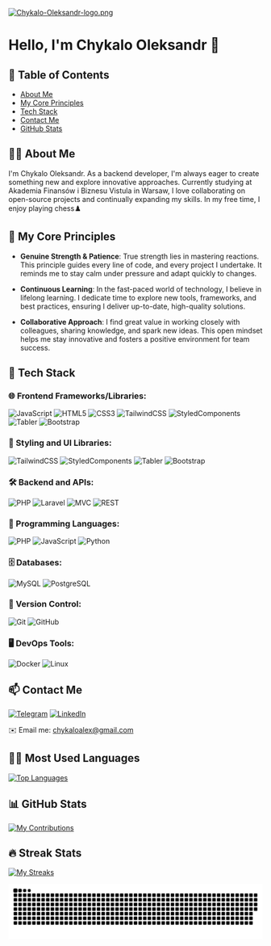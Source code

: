 [![Chykalo-Oleksandr-logo.png](https://i.postimg.cc/j2jSRtQ5/Chykalo-Oleksandr-logo.png)](https://postimg.cc/8JqSH8YQ)

# Hello, I'm Chykalo Oleksandr 👋

## 📜 Table of Contents

- [About Me](#about-me)
- [My Core Principles](#my-core-principles)
- [Tech Stack](#tech-stack)
- [Contact Me](#contact-me)
- [GitHub Stats](#github-stats)

## 🧑‍💻 About Me

I'm Chykalo Oleksandr. As a backend developer, I'm always eager to create something new and explore innovative approaches. Currently studying at Akademia Finansów i Biznesu Vistula in Warsaw, I love collaborating on open-source projects and continually expanding my skills. In my free time, I enjoy playing chess♟️

## 🌱 My Core Principles

- **Genuine Strength & Patience**: True strength lies in mastering reactions. This principle guides every line of code, and every project I undertake. It reminds me to stay calm under pressure and adapt quickly to changes.

- **Continuous Learning**: In the fast-paced world of technology, I believe in lifelong learning. I dedicate time to explore new tools, frameworks, and best practices, ensuring I deliver up-to-date, high-quality solutions.

- **Collaborative Approach**: I find great value in working closely with colleagues, sharing knowledge, and spark new ideas. This open mindset helps me stay innovative and fosters a positive environment for team success.
## 🔧 Tech Stack

### 🌐 Frontend Frameworks/Libraries:
![JavaScript](https://img.shields.io/badge/-JavaScript-F7DF1E?style=for-the-badge&logo=JavaScript&logoColor=black)
![HTML5](https://img.shields.io/badge/-HTML5-E34F26?style=for-the-badge&logo=HTML5&logoColor=white)
![CSS3](https://img.shields.io/badge/-CSS3-1572B6?style=for-the-badge&logo=CSS3&logoColor=white)
![TailwindCSS](https://img.shields.io/badge/-TailwindCSS-38B2AC?style=for-the-badge&logo=tailwind-css&logoColor=white)
![StyledComponents](https://img.shields.io/badge/-Styled%20Components-DB7093?style=for-the-badge&logo=styled-components&logoColor=white)
![Tabler](https://img.shields.io/badge/-Tabler-00A1E4?style=for-the-badge&logo=Tabler&logoColor=white)
![Bootstrap](https://img.shields.io/badge/-Bootstrap-7952B3?style=for-the-badge&logo=bootstrap&logoColor=white)


### 💅 Styling and UI Libraries:
![TailwindCSS](https://img.shields.io/badge/-TailwindCSS-38B2AC?style=for-the-badge&logo=tailwind-css&logoColor=white)
![StyledComponents](https://img.shields.io/badge/-Styled%20Components-DB7093?style=for-the-badge&logo=styled-components&logoColor=white)
![Tabler](https://img.shields.io/badge/-Tabler-00A1E4?style=for-the-badge&logo=Tabler&logoColor=white)
![Bootstrap](https://img.shields.io/badge/-Bootstrap-7952B3?style=for-the-badge&logo=bootstrap&logoColor=white)


### 🛠️ Backend and APIs:
![PHP](https://img.shields.io/badge/-PHP-777BB4?style=for-the-badge&logo=PHP&logoColor=white)
![Laravel](https://img.shields.io/badge/-Laravel-FF2D20?style=for-the-badge&logo=Laravel&logoColor=white)
![MVC](https://img.shields.io/badge/-MVC-8E44AD?style=for-the-badge&logo=php&logoColor=white)
![REST](https://img.shields.io/badge/-REST-02569B?style=for-the-badge)



### 📜 Programming Languages:
![PHP](https://img.shields.io/badge/-PHP-777BB4?style=for-the-badge&logo=PHP&logoColor=white)
![JavaScript](https://img.shields.io/badge/-JavaScript-F7DF1E?style=for-the-badge&logo=JavaScript&logoColor=black)
![Python](https://img.shields.io/badge/-Python-3776AB?style=for-the-badge&logo=python&logoColor=white)

### 🗄️ Databases:
![MySQL](https://img.shields.io/badge/-MySQL-4479A1?style=for-the-badge&logo=MySQL&logoColor=white)
![PostgreSQL](https://img.shields.io/badge/-PostgreSQL-336791?style=for-the-badge&logo=postgresql&logoColor=white)

### 🔄 Version Control:
![Git](https://img.shields.io/badge/-Git-F05032?style=for-the-badge&logo=git&logoColor=white)
![GitHub](https://img.shields.io/badge/-GitHub-181717?style=for-the-badge&logo=github&logoColor=white)

### 🖥️ DevOps Tools:
![Docker](https://img.shields.io/badge/-Docker-2496ED?style=for-the-badge&logo=docker&logoColor=white)
![Linux](https://img.shields.io/badge/-Linux-FCC624?style=for-the-badge&logo=linux&logoColor=black)

## 📫 Contact Me

[![Telegram](https://img.shields.io/badge/-Telegram-020F0D?style=for-the-badge&logo=telegram&logoColor=26A2E0)](https://t.me/oleksandrchykalo)
[![LinkedIn](https://img.shields.io/badge/-LinkedIn-020F0D?style=for-the-badge&logo=Linkedin&logoColor=0077B7)](https://www.linkedin.com/in/oleksandr-chykalo-7326ba313/)

✉️ Email me: [chykaloalex@gmail.com](chykaloalex@gmail.com)



## 👨‍💻 Most Used Languages

[![Top Languages](https://github-readme-stats.vercel.app/api/top-langs/?username=Freexan&layout=compact&theme=dark)](https://github.com/Freexan)

## 📊 GitHub Stats

[![My Contributions](https://github-readme-stats.vercel.app/api?username=Freexan&show_icons=true&theme=dark)](https://github.com/Freexan)

## 🔥 Streak Stats

[![My Streaks](https://github-readme-streak-stats.herokuapp.com?user=Freexan&theme=dark)](https://github.com/Freexan)


<picture>
  <source media="(prefers-color-scheme: dark)" srcset="https://raw.githubusercontent.com/Freexan/Freexan/output/github-snake-dark.svg" />
  <source media="(prefers-color-scheme: light)" srcset="https://raw.githubusercontent.com/Freexan/Freexan/output/github-snake.svg" />
  <img alt="github-snake" src="https://raw.githubusercontent.com/Freexan/Freexan/output/github-snake.svg" />
</picture>

